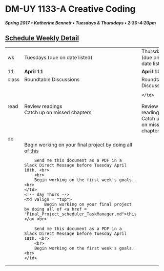 # DM-UY 1133-A Creative Coding
##### Spring 2017 • Katherine Bennett • Tuesdays & Thursdays • 2:30-4:20pm 

## [Schedule Weekly Detail](Calendar.md) 

<table>
<tr>
<td>wk</td>
<td>Tuesdays (due on date listed)</td>
<td>Thursdays (due on date listed)</td>
</tr>
<!-- dates -->
<tr>
  <td valign="top">11</td>
  <td valign="top" width="48%"><strong>April 11</strong></td>
  <td valign="top" width="48%"><strong>April 13</strong></td>
</tr>
<!-- class -->
<tr>
	<td valign="top">class</td>
	<!-- day Tues -->
	<td valign="top" width="48%">
	Roundtable Discussions
	</td>
	<!-- day Thurs -->
	<td valign="top" width="48%">
	Roundtable Discussions
		
	</td>
<!-- homework -->
<tr>
  <td valign="top">read</td>
  	<!-- day Tues -->
  	<td valign="top"> 
	Review readings<br>
	Catch up on missed chapters <br>
	</td>
  	<!-- day Thurs -->
  	<td valign="top"> 
  	Review readings<br>
	Catch up on missed chapters <br>
  	</td>
 </tr>
 <!-- do -->
<tr>
  <td valign = "top">do</td>
	<!-- day Tues -->
 	<td valign = "top"> 
 		 <br>	
 		Begin working on your final project by doing all of <a href = "Final_Project_scheduler_TaskManager.md">this </a> <br>
 	   
 	    Send me this document as a PDF in a Slack Direct Message before Tuesday April 18th. <br>
 	    <br>
 	    Begin working on the first week's goals. <br>
 	</td>
  	<!-- day Thurs -->
  	<td valign = "top">
			Begin working on your final project by doing all of <a href = "Final_Project_scheduler_TaskManager.md">this </a> <br>
 	   
 	    Send me this document as a PDF in a Slack Direct Message before Tuesday April 18th. <br>
 	    <br>
 	    Begin working on the first week's goals. <br>
  	</td>	
</tr>
</table>